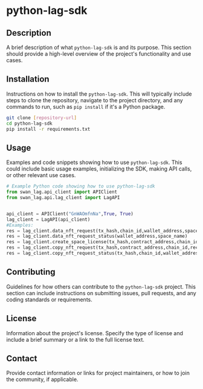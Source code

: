 # python-lag-sdk

## Description
A brief description of what `python-lag-sdk` is and its purpose. This section should provide a high-level overview of the project's functionality and use cases.

## Installation
Instructions on how to install the `python-lag-sdk`. This will typically include steps to clone the repository, navigate to the project directory, and any commands to run, such as `pip install` if it's a Python package.

```bash
git clone [repository-url]
cd python-lag-sdk
pip install -r requirements.txt
```

## Usage
Examples and code snippets showing how to use `python-lag-sdk`. This could include basic usage examples, initializing the SDK, making API calls, or other relevant use cases.

```python
# Example Python code showing how to use python-lag-sdk
from swan_lag.api_client import APIClient
from swan_lag.api.lag_client import LagAPI


api_client = APIClient("GnWAOmfnNa",True, True)
lag_client = LagAPI(api_client)
#Examples:
res = lag_client.data_nft_request(tx_hash,chain_id,wallet_address,space_name)
res = lag_client.data_nft_request_status(wallet_address,space_name)
res = lag_client.create_space_license(tx_hash,contract_address,chain_id,recipient,ipfs_uri)
res = lag_client.copy_nft_request(tx_hash,contract_address,chain_id,recipient,ipfs_uri)
res = lag_client.copy_nft_request_status(tx_hash,chain_id,wallet_address,space_name)


```

## Contributing
Guidelines for how others can contribute to the `python-lag-sdk` project. This section can include instructions on submitting issues, pull requests, and any coding standards or requirements.

## License
Information about the project's license. Specify the type of license and include a brief summary or a link to the full license text.

## Contact
Provide contact information or links for project maintainers, or how to join the community, if applicable.